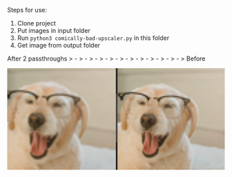 Steps for use:
1. Clone project
1. Put images in input folder
1. Run ```python3 comically-bad-upscaler.py``` in this folder
1. Get image from output folder

After 2 passthroughs > - > - > - > - > - > - > - > - > - > - > - > Before

<img src="example.png" width="800px"/>